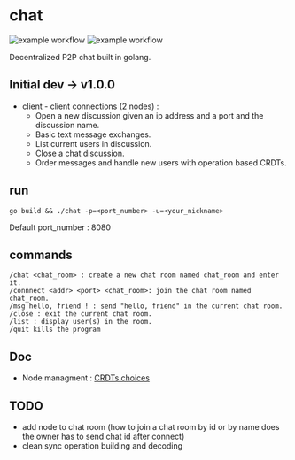 # chat 
![example workflow](https://github.com/timtimjnvr/chat/actions/workflows/build.yml/badge.svg)
![example workflow](https://github.com/timtimjnvr/chat/actions/workflows/tag-releases.yml/badge.svg)

Decentralized P2P chat built in golang.

## Initial dev -> v1.0.0

- client - client connections (2 nodes) :
  - Open a new discussion given an ip address and a port and the discussion name.
  - Basic text message exchanges.
  - List current users in discussion.
  - Close a chat discussion.
  - Order messages and handle new users with operation based CRDTs.

## run

```
go build && ./chat -p=<port_number> -u=<your_nickname>
```
Default port_number : 8080

## commands

```
/chat <chat_room> : create a new chat room named chat_room and enter it.
/connnect <addr> <port> <chat_room>: join the chat room named chat_room.
/msg hello, friend ! : send "hello, friend" in the current chat room.
/close : exit the current chat room.
/list : display user(s) in the room.
/quit kills the program
```

## Doc
- Node managment : [CRDTs choices](doc/crdt.md)

## TODO
- add node to chat room (how to join a chat room by id or by name does the owner has to send chat id after connect)
- clean sync operation building and decoding